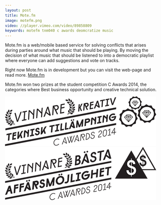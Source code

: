 ```yaml
---
layout: post
title: Mote.fm
image: motefm.png
video: //player.vimeo.com/video/89858809
keywords: motefm tnm040 c awards deomcratize music
---
```


Mote.fm is a web/mobile based service for solving conflicts that arises during parties around what music that should be playing.
By moving the decision of what music that should be listened to into a democratic playlist where everyone can add suggestions and vote on tracks.

Right now Mote.fm is in development but you can visit the web-page and read more. [Mote.fm](http://mote.fm)

Mote.fm won two prizes at the student competition C Awards 2014, the categories where Best business opportunity and creative technical solution.

<p>
  <div class="col-sm-3 col-xs-6">
    <img class="img-responsive" src="/images/motefm-creative.png"></img>
  </div>
  <div class="col-sm-3 col-xs-6">
    <img class="img-responsive" src="/images/motefm-bussiness.png"></img>
  </div>
</p>
